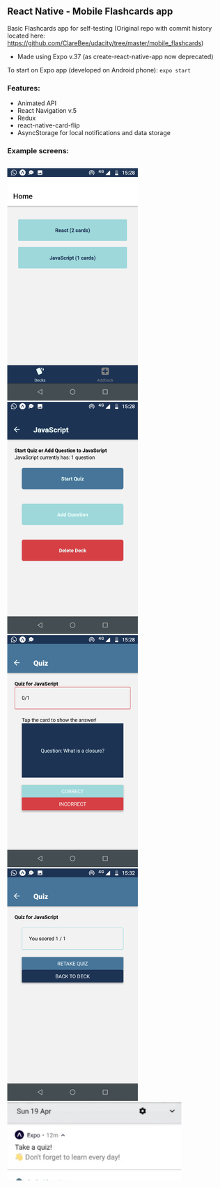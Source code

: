 ## React Native - Mobile Flashcards app
Basic Flashcards app for self-testing
(Original repo with commit history located here: https://github.com/ClareBee/udacity/tree/master/mobile_flashcards)

- Made using Expo v.37 (as create-react-native-app now deprecated)

To start on Expo app (developed on Android phone):
`expo start`

### Features:
- Animated API
- React Navigation v.5
- Redux
- react-native-card-flip
- AsyncStorage for local notifications and data storage

### Example screens:
<p style="float: left;">
<img src="https://github.com/ClareBee/udacity/blob/master/mobile_flashcards/assets/decks.png" width="300" alt="Home" />
<img src="https://github.com/ClareBee/udacity/blob/master/mobile_flashcards/assets/deck.png" width="300" alt="Deck"/>
<img src="https://github.com/ClareBee/udacity/blob/master/mobile_flashcards/assets/quiz.png" width="300" alt="Quiz" />
<img src="https://github.com/ClareBee/udacity/blob/master/mobile_flashcards/assets/score.png" width="300" alt="score" />
  <img src="https://github.com/ClareBee/udacity/blob/master/mobile_flashcards/assets/notification.jpg" width="400" alt="notification"/>
</p>
  
  
